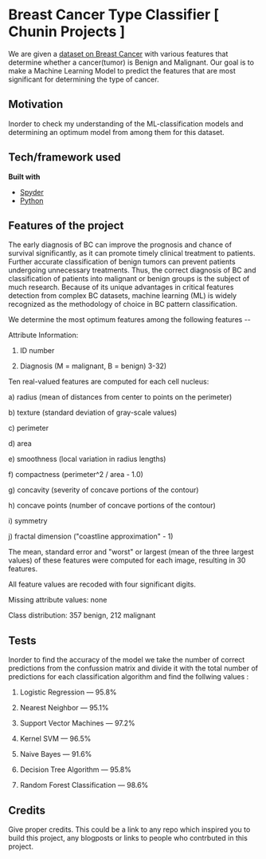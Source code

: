 # Breast Cancer Type Classifier [ Chunin Projects ]
We are given a [dataset on Breast Cancer](https://www.kaggle.com/uciml/breast-cancer-wisconsin-data) with various features that determine whether a cancer(tumor) is  Benign and Malignant.
Our goal is to make a Machine Learning Model to predict the features that are most significant for determining the type of cancer.

## Motivation
Inorder to check my understanding of the ML-classification models and determining an optimum model from among them for this dataset. 

## Tech/framework used
<b>Built with</b>
- [Spyder](https://www.spyder-ide.org)
- [Python](https://electron.atom.io)

## Features of the project

The early diagnosis of BC can improve the prognosis and chance of survival significantly, as it can promote timely clinical treatment to patients. Further accurate classification of benign tumors can prevent patients undergoing unnecessary treatments. Thus, the correct diagnosis of BC and classification of patients into malignant or benign groups is the subject of much research. Because of its unique advantages in critical features detection from complex BC datasets, machine learning (ML) is widely recognized as the methodology of choice in BC pattern classification.

We determine the most optimum features among the following features --

Attribute Information:

1) ID number

2) Diagnosis (M = malignant, B = benign)
3-32)

Ten real-valued features are computed for each cell nucleus:

a) radius (mean of distances from center to points on the perimeter)

b) texture (standard deviation of gray-scale values)

c) perimeter

d) area

e) smoothness (local variation in radius lengths)

f) compactness (perimeter^2 / area - 1.0)

g) concavity (severity of concave portions of the contour)

h) concave points (number of concave portions of the contour)

i) symmetry

j) fractal dimension ("coastline approximation" - 1)

The mean, standard error and "worst" or largest (mean of the three
largest values) of these features were computed for each image,
resulting in 30 features. 

All feature values are recoded with four significant digits.

Missing attribute values: none

Class distribution: 357 benign, 212 malignant

## Tests
Inorder to find the accuracy of the model we take the number of correct predictions from the confussion matrix and divide it with the total number of predictions for each classification algorithm and find the follwing values :

1. Logistic Regression — 95.8%

2. Nearest Neighbor — 95.1%

3. Support Vector Machines — 97.2%

4. Kernel SVM — 96.5%

5. Naive Bayes — 91.6%

6. Decision Tree Algorithm — 95.8%

7. Random Forest Classification — 98.6%

## Credits
Give proper credits. This could be a link to any repo which inspired you to build this project, any blogposts or links to people who contrbuted in this project. 
